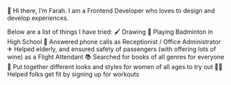 👋 Hi there, I’m Farah. I am a Frontend Developer who loves to design and develop experiences.

Below are a list of things I have tried:
🖌 Drawing 
🏸 Playing Badminton in High School
👩 Answered phone calls as Receptionist / Office Administrator
✈ Helped elderly, and ensured safety of passengers (with offering lots of wine) as a Flight Attendant
📚 Searched for books of all genres for everyone
👗 Put together different looks and styles for women of all ages to try out
🤸‍♀️ Helped folks get fit by signing up for workouts




<!-- ![Auorra's GitHub stats](https://github-readme-stats.vercel.app/api?username=auorra&show_icons=true&theme=radical)

![](https://komarev.com/ghpvc/?username=auorra&color=green) -->



<!---
auorra/auorra is a ✨ special ✨ repository because its `README.md` (this file) appears on your GitHub profile.
You can click the Preview link to take a look at your changes.
--->
